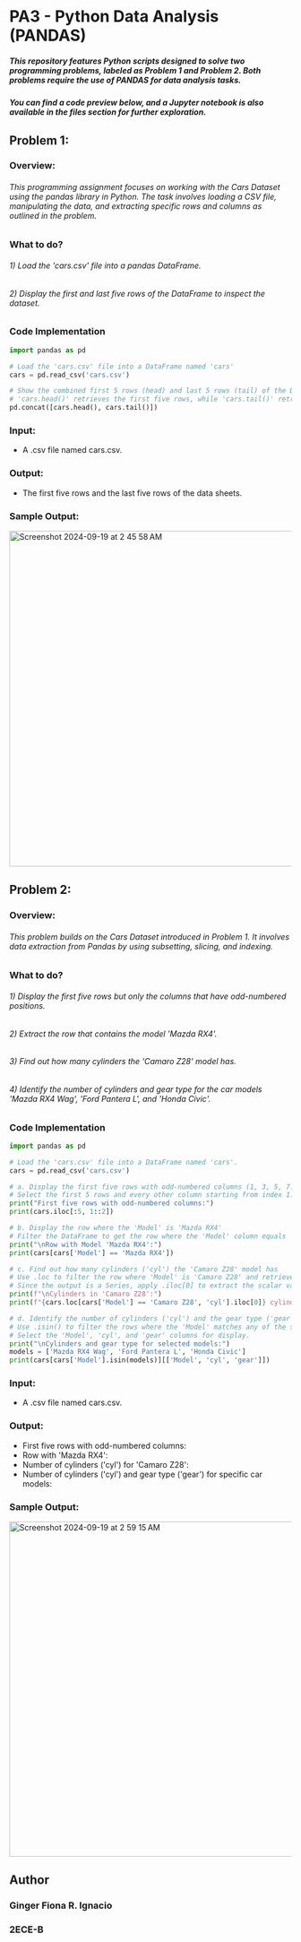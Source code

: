 # PA3 - Python Data Analysis (PANDAS)
##### This repository features Python scripts designed to solve two programming problems, labeled as Problem 1 and Problem 2. Both problems require the use of PANDAS for data analysis tasks.

##### You can find a code preview below, and a Jupyter notebook is also available in the files section for further exploration.

## Problem 1: 
### Overview:
###### This programming assignment focuses on working with the Cars Dataset using the pandas library in Python. The task involves loading a CSV file, manipulating the data, and extracting specific rows and columns as outlined in the problem.
### What to do?
###### 1) Load the 'cars.csv' file into a pandas DataFrame.
###### 2) Display the first and last five rows of the DataFrame to inspect the dataset.

### Code Implementation
``` python
import pandas as pd

# Load the 'cars.csv' file into a DataFrame named 'cars'
cars = pd.read_csv('cars.csv')

# Show the combined first 5 rows (head) and last 5 rows (tail) of the DataFrame
# 'cars.head()' retrieves the first five rows, while 'cars.tail()' retrieves the last five rows
pd.concat([cars.head(), cars.tail()])
```
### Input: 
* A .csv file named cars.csv.
### Output: 
* The first five rows and the last five rows of the data sheets. 

### Sample Output: 
<img width="599" alt="Screenshot 2024-09-19 at 2 45 58 AM" src="https://github.com/user-attachments/assets/448fe393-cf63-4727-bc98-df1c662a1975">

## Problem 2: 
### Overview: 
###### This problem builds on the Cars Dataset introduced in Problem 1. It involves data extraction from Pandas by using subsetting, slicing, and indexing. 
### What to do? 
###### 1) Display the first five rows but only the columns that have odd-numbered positions.
###### 2) Extract the row that contains the model 'Mazda RX4'.
###### 3) Find out how many cylinders the 'Camaro Z28' model has.
###### 4) Identify the number of cylinders and gear type for the car models 'Mazda RX4 Wag', 'Ford Pantera L', and 'Honda Civic'.

### Code Implementation 
``` python
import pandas as pd

# Load the 'cars.csv' file into a DataFrame named 'cars'. 
cars = pd.read_csv('cars.csv')

# a. Display the first five rows with odd-numbered columns (1, 3, 5, 7...)
# Select the first 5 rows and every other column starting from index 1.
print("First five rows with odd-numbered columns:")
print(cars.iloc[:5, 1::2])

# b. Display the row where the 'Model' is 'Mazda RX4'
# Filter the DataFrame to get the row where the 'Model' column equals 'Mazda RX4'.
print("\nRow with Model 'Mazda RX4':")
print(cars[cars['Model'] == 'Mazda RX4'])

# c. Find out how many cylinders ('cyl') the 'Camaro Z28' model has
# Use .loc to filter the row where 'Model' is 'Camaro Z28' and retrieve the 'cyl' column.
# Since the output is a Series, apply .iloc[0] to extract the scalar value for the number of cylinders.
print(f"\nCylinders in 'Camaro Z28':")
print(f"{cars.loc[cars['Model'] == 'Camaro Z28', 'cyl'].iloc[0]} cylinders")

# d. Identify the number of cylinders ('cyl') and the gear type ('gear') for the models 'Mazda RX4 Wag', 'Ford Pantera L', and 'Honda Civic'.
# Use .isin() to filter the rows where the 'Model' matches any of the specified car models
# Select the 'Model', 'cyl', and 'gear' columns for display.
print("\nCylinders and gear type for selected models:")
models = ['Mazda RX4 Wag', 'Ford Pantera L', 'Honda Civic']
print(cars[cars['Model'].isin(models)][['Model', 'cyl', 'gear']]) 
```
### Input: 
* A .csv file named cars.csv.
### Output:  
* First five rows with odd-numbered columns:
* Row with 'Mazda RX4':
* Number of cylinders ('cyl') for 'Camaro Z28':
* Number of cylinders ('cyl') and gear type ('gear') for specific car models:

### Sample Output: 
<img width="598" alt="Screenshot 2024-09-19 at 2 59 15 AM" src="https://github.com/user-attachments/assets/3ac4e85c-c642-426f-ba30-5bc529e67062">


## Author 
### Ginger Fiona R. Ignacio
### 2ECE-B



